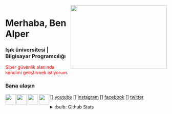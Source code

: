 <img src="https://media.giphy.com/media/CTX0ivSQbI78A/giphy.gif" align="right" width="300" height="200">

# Merhaba, Ben Alper 


### Işık üniversitesi | Bilgisayar Programcılığı 

<font color="red">Siber güvenlik alanında kendimi geliştirmek istiyorum. </font>  



### Bana ulaşın

[<img width="32" src="https://unpkg.com/simple-icons@v6/icons/[youtube].svg" align="left" />] [youtube]
[<img width="32" src="https://unpkg.com/simple-icons@v6/icons/[instagram].svg" align="left" />] [instagram]
[<img width="32" src="https://unpkg.com/simple-icons@v6/icons/[facebook].svg" align="left" />] [facebook]
[<img width="32" src="https://unpkg.com/simple-icons@v6/icons/[twitter].svg" align="left" />] [twitter]






<details>
<summary>:bulb: Github Stats</summary>
<img src="https://github-readme-stats.vercel.app/api?username=alperkeskinn">
</details>





[instagram]:https://www.instagram.com/alperrkeskiin/
[twitter]:https://twitter.com/alpertrax
[facebook]:https://www.facebook.com/alperkeskin2002/
[youtube]:https://www.youtube.com/channel/UCmAR_1EPtos8DQ1At3tgiNA
